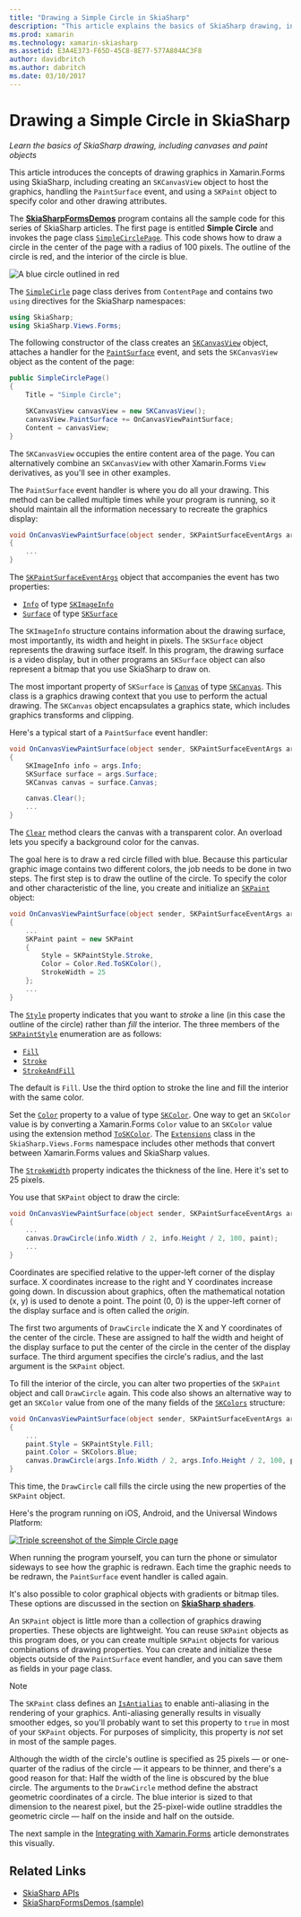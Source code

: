 ```yaml
---
title: "Drawing a Simple Circle in SkiaSharp"
description: "This article explains the basics of SkiaSharp drawing, including canvases and paint objects, in Xamarin.Forms applications, and demonstrates this with sample code."
ms.prod: xamarin
ms.technology: xamarin-skiasharp
ms.assetid: E3A4E373-F65D-45C8-8E77-577A804AC3F8
author: davidbritch
ms.author: dabritch
ms.date: 03/10/2017
---
```


# Drawing a Simple Circle in SkiaSharp

_Learn the basics of SkiaSharp drawing, including canvases and paint objects_

This article introduces the concepts of drawing graphics in Xamarin.Forms using SkiaSharp, including creating an `SKCanvasView` object to host the graphics, handling the `PaintSurface` event, and using a `SKPaint` object to specify color and other drawing attributes.

The [**SkiaSharpFormsDemos**](https://developer.xamarin.com/samples/xamarin-forms/SkiaSharpForms/Demos/) program contains all the sample code for this series of SkiaSharp articles. The first page is entitled **Simple Circle** and invokes the page class [`SimpleCirclePage`](https://github.com/xamarin/xamarin-forms-samples/blob/master/SkiaSharpForms/Demos/Demos/SkiaSharpFormsDemos/Basics/SimpleCirclePage.cs). This code shows how to draw a circle in the center of the page with a radius of 100 pixels. The outline of the circle is red, and the interior of the circle is blue.

![](circle-images/circleexample.png "A blue circle outlined in red")

The [`SimpleCirle`](https://github.com/xamarin/xamarin-forms-samples/blob/master/SkiaSharpForms/Demos/Demos/SkiaSharpFormsDemos/Basics/SimpleCirclePage.cs) page class derives from `ContentPage` and contains two `using` directives for the SkiaSharp namespaces:

```csharp
using SkiaSharp;
using SkiaSharp.Views.Forms;
```

The following constructor of the class creates an [`SKCanvasView`](xref:SkiaSharp.Views.Forms.SKCanvasView) object, attaches a handler for the [`PaintSurface`](xref:SkiaSharp.Views.Forms.SKCanvasView.PaintSurface) event, and sets the `SKCanvasView` object as the content of the page:

```csharp
public SimpleCirclePage()
{
    Title = "Simple Circle";

    SKCanvasView canvasView = new SKCanvasView();
    canvasView.PaintSurface += OnCanvasViewPaintSurface;
    Content = canvasView;
}
```

The `SKCanvasView` occupies the entire content area of the page. You can alternatively combine an `SKCanvasView` with other Xamarin.Forms `View` derivatives, as you'll see in other examples.

The `PaintSurface` event handler is where you do all your drawing. This method can be called multiple times while your program is running, so it should maintain all the information necessary to recreate the graphics display:

```csharp
void OnCanvasViewPaintSurface(object sender, SKPaintSurfaceEventArgs args)
{
    ...
}

```

The [`SKPaintSurfaceEventArgs`](xref:SkiaSharp.Views.Forms.SKPaintSurfaceEventArgs) object that accompanies the event has two properties:

- [`Info`](xref:SkiaSharp.Views.Forms.SKPaintSurfaceEventArgs.Info) of type [`SKImageInfo`](xref:SkiaSharp.SKImageInfo)
- [`Surface`](xref:SkiaSharp.Views.Forms.SKPaintSurfaceEventArgs.Surface) of type [`SKSurface`](xref:SkiaSharp.SKSurface)

The `SKImageInfo` structure contains information about the drawing surface, most importantly, its width and height in pixels. The `SKSurface` object represents the drawing surface itself. In this program, the drawing surface is a video display, but in other programs an `SKSurface` object can also represent a bitmap that you use SkiaSharp to draw on.

The most important property of `SKSurface` is [`Canvas`](xref:SkiaSharp.SKSurface.Canvas) of type [`SKCanvas`](xref:SkiaSharp.SKCanvas). This class is a graphics drawing context that you use to perform the actual drawing. The `SKCanvas` object encapsulates a graphics state, which includes graphics transforms and clipping.

Here's a typical start of a `PaintSurface` event handler:

```csharp
void OnCanvasViewPaintSurface(object sender, SKPaintSurfaceEventArgs args)
{
    SKImageInfo info = args.Info;
    SKSurface surface = args.Surface;
    SKCanvas canvas = surface.Canvas;

    canvas.Clear();
    ...
}

```

The [`Clear`](xref:SkiaSharp.SKCanvas.Clear) method clears the canvas with a transparent color. An overload lets you specify a background color for the canvas.

The goal here is to draw a red circle filled with blue. Because this particular graphic image contains two different colors, the job needs to be done in two steps. The first step is to draw the outline of the circle. To specify the color and other characteristic of the line, you create and initialize an [`SKPaint`](xref:SkiaSharp.SKPaint) object:

```csharp
void OnCanvasViewPaintSurface(object sender, SKPaintSurfaceEventArgs args)
{
    ...
    SKPaint paint = new SKPaint
    {
        Style = SKPaintStyle.Stroke,
        Color = Color.Red.ToSKColor(),
        StrokeWidth = 25
    };
    ...
}
```

The [`Style`](xref:SkiaSharp.SKPaint.Style) property indicates that you want to *stroke* a line (in this case the outline of the circle) rather than *fill* the interior. The three members of the [`SKPaintStyle`](xref:SkiaSharp.SKPaintStyle) enumeration are as follows:

- [`Fill`](xref:SkiaSharp.SKPaintStyle.Fill)
- [`Stroke`](xref:SkiaSharp.SKPaintStyle.Stroke)
- [`StrokeAndFill`](xref:SkiaSharp.SKPaintStyle.StrokeAndFill)

The default is `Fill`. Use the third option to stroke the line and fill the interior with the same color.

Set the [`Color`](xref:SkiaSharp.SKPaint.Color) property to a value of type [`SKColor`](xref:SkiaSharp.SKColor). One way to get an `SKColor` value is by converting a Xamarin.Forms `Color` value to an `SKColor` value using the extension method [`ToSKColor`](SkiaSharp.Views.Forms.Extensions.ToSKColor*). The [`Extensions`](xref:SkiaSharp.Views.Forms.Extensions) class in the `SkiaSharp.Views.Forms` namespace includes other methods that convert between Xamarin.Forms values and SkiaSharp values.

The [`StrokeWidth`](xref:SkiaSharp.SKPaint.StrokeWidth) property indicates the thickness of the line. Here it's set to 25 pixels.

You use that `SKPaint` object to draw the circle:

```csharp
void OnCanvasViewPaintSurface(object sender, SKPaintSurfaceEventArgs args)
{
    ...
    canvas.DrawCircle(info.Width / 2, info.Height / 2, 100, paint);
    ...
}
```

Coordinates are specified relative to the upper-left corner of the display surface. X coordinates increase to the right and Y coordinates increase going down. In discussion about graphics, often the mathematical notation (x, y) is used to denote a point. The point (0, 0) is the upper-left corner of the display surface and is often called the *origin*.

The first two arguments of `DrawCircle` indicate the X and Y coordinates of the center of the circle. These are assigned to half the width and height of the display surface to put the center of the circle in the center of the display surface. The third argument specifies the circle's radius, and the last argument is the `SKPaint` object.

To fill the interior of the circle, you can alter two properties of the `SKPaint` object and call `DrawCircle` again. This code also shows an alternative way to get an `SKColor` value from one of the many fields of the [`SKColors`](xref:SkiaSharp.SKColors) structure:

```csharp
void OnCanvasViewPaintSurface(object sender, SKPaintSurfaceEventArgs args)
{
    ...
    paint.Style = SKPaintStyle.Fill;
    paint.Color = SKColors.Blue;
    canvas.DrawCircle(args.Info.Width / 2, args.Info.Height / 2, 100, paint);
}
```
This time, the `DrawCircle` call fills the circle using the new properties of the `SKPaint` object.

Here's the program running on iOS, Android, and the Universal Windows Platform:

[![](circle-images/simplecircle-small.png "Triple screenshot of the Simple Circle page")](circle-images/simplecircle-large.png#lightbox "Triple screenshot of the Simple Circle page")

When running the program yourself, you can turn the phone or simulator sideways to see how the graphic is redrawn. Each time the graphic needs to be redrawn, the `PaintSurface` event handler is called again.

It's also possible to color graphical objects with gradients or bitmap tiles. These options are discussed in the section on [**SkiaSharp shaders**](../effects/shaders/index.md).

An `SKPaint` object is little more than a collection of graphics drawing properties. These objects are lightweight. You can reuse `SKPaint` objects as this program does, or you can create multiple `SKPaint` objects for various combinations of drawing properties. You can create and initialize these objects outside of the `PaintSurface` event handler, and you can save them as fields in your page class.

> [!NOTE]
> The `SKPaint` class defines an [`IsAntialias`](xref:SkiaSharp.SKPaint.IsAntialias) to enable anti-aliasing in the rendering of your graphics. Anti-aliasing generally results in visually smoother edges, so you'll probably want to set this property to `true` in most of your `SKPaint` objects. For purposes of simplicity, this property is _not_ set in most of the sample pages.

Although the width of the circle's outline is specified as 25 pixels &mdash; or one-quarter of the radius of the circle &mdash; it appears to be thinner, and there's a good reason for that: Half the width of the line is obscured by the blue circle. The arguments to the `DrawCircle` method define the abstract geometric coordinates of a circle. The blue interior is sized to that dimension to the nearest pixel, but the 25-pixel-wide outline straddles the geometric circle &mdash; half on the inside and half on the outside.

The next sample in the [Integrating with Xamarin.Forms](~/xamarin-forms/user-interface/graphics/skiasharp/basics/integration.md) article demonstrates this visually.


## Related Links

- [SkiaSharp APIs](https://docs.microsoft.com/dotnet/api/skiasharp)
- [SkiaSharpFormsDemos (sample)](https://developer.xamarin.com/samples/xamarin-forms/SkiaSharpForms/Demos/)
